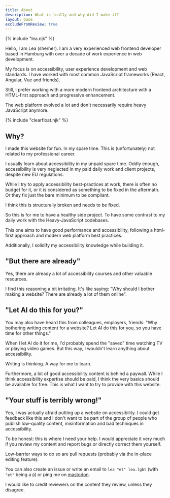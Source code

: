```yaml
---
title: About
description: What is lea11y and why did I make it?
layout: base
excludeFromReview: true
---
```

{% include "lea.njk" %}

Hello, I am Lea (she/her). I am a very experienced
web frontend developer based in Hamburg with over a decade of work experience in
web development.

My focus is on accessibility, user experience development and web standards.
I have worked with most common JavaScript frameworks (React, Angular, Vue and
friends).

Still, I prefer working with a more modern frontend architecture with a
HTML-first approach and progressive enhancement.

The web platform evolved a lot and don't necessarily require heavy JavaScript
anymore.

{% include "clearfloat.njk" %}

## Why?

I made this website for fun. In my spare time. This is (unfortunately) not
related to my professional career.

I usually learn about accessibility in my unpaid spare time.
Oddly enough, accessibility is very neglected in my
paid daily work and client projects, despite new EU regulations.

While I try to apply accessibility best-practices at work, there is often
no budget for it, or it is considered as something to be fixed in the aftermath.
Or they fix just the bare minimum to be compliant.

I think this is structurally broken and needs to be fixed.

So this is for me to have a healthy side project.
To have some contrast to my daily work with the Heavy-JavaScript codebases.

This one aims to have good performance and accessibility, following
a html-first approach and modern web platform best practices.

Additionally, I solidify my accessibility knowledge while building it.

## "But there are already"

Yes, there are already a lot of accessibility courses and other valuable
resources.

I find this reasoning a bit irritating. It's like saying: "Why should
I bother making a website? There are already a lot of them online".

## "Let AI do this for you?"

You may also have heard this from colleagues, employers, friends:
"Why bothering writing content for a website? Let AI do this for you,
so you have time for other things."

When I let AI do it for me, I'd probably spend the "saved" time watching TV
or playing video games. But this way, I wouldn't learn anything about accessibility.

Writing is thinking. A way for me to learn.

Furthermore, a lot of good accessibility content is behind a paywall. While
I think accessibility expertise should be paid, I think the very basics should
be available for free. This is what I want to try to provide with this website.

## "Your stuff is terribly wrong!"

Yes, I was actually afraid putting up a website on accessibility. I could get
feedback like this and I don't want to be part of the group of people who
publish low-quality content, misinformation and bad techniques in accessibility.

To be honest: this is where I need your help.
I would appreciate it very much if you review my content and report bugs
or directly correct them yourself.

Low-barrier ways to do so are pull requests (probably via the in-place editing feature).

You can also create an issue or write an email
to `lea "et" lea.lgbt` (with `"et"` being a `@`) or ping me on [mastodon](https://lea.lgbt/@lea).

I would like to credit reviewers on the content they review, unless they disagree.
